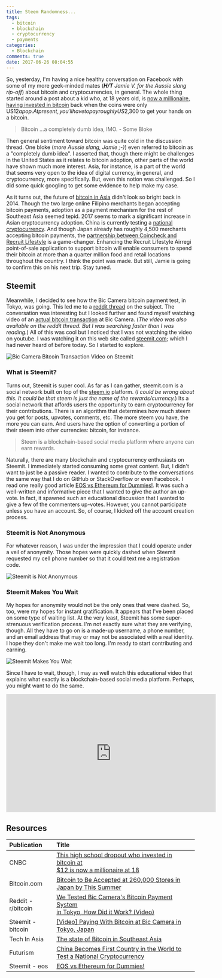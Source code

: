 ```yaml
---
title: Steem Randomness...
tags:
  - bitcoin
  - blockchain
  - cryptocurrency
  - payments
categories:
  - Blockchain
comments: true
date: 2017-06-26 08:04:55
---
```



So, yesterday, I'm having a nice healthy conversation on Facebook with some of my more geek-minded mates (_**H/T** Jamie V. for the Aussie slang rip-off_) about bitcoin and cryptocurrencies, in general.  The whole thing started around a post about a kid who, at 18 years old, is [now a millionaire, having invested in bitcoin][1] back when the coins were only US$12 a pop.  At present, you'll have to pay roughly US$2,300 to get your hands on a bitcoin.

> Bitcoin ...a completely dumb idea, IMO. - Some Bloke

Then general sentiment toward bitcoin was quite cold in the discussion thread.  One bloke (_more Aussie slang, Jamie ;-)_) even referred to bitcoin as a "completely dumb idea".  I asserted that, though there might be challenges in the United States as it relates to bitcoin adoption, other parts of the world have shown much more interest.  Asia, for instance, is a part of the world that seems very open to the idea of digital currency, in general, and cryptocurrency, more specifically.  But, even this notion was challenged.  So I did some quick googling to get some evidence to help make my case.

As it turns out, the future of [bitcoin in Asia][5] didn't look so bright back in 2014.  Though the two large online Filipino merchants began accepting bitcoin payments, adoption as a payment mechanism for the rest of Southeast Asia seemed tepid.  2017 seems to mark a significant increase in Asian cryptocurrency adoption.  China is currently testing a [national cryptocurrency][6]. And though Japan already has roughly 4,500 merchants accepting bitcoin payments, the [partnership between Coincheck and Recruit Lifestyle][2] is a game-changer.  Enhancing the Recruit Lifestyle Airregi point-of-sale application to support bitcoin  will enable consumers to spend their bitcoin at more than a quarter million food and retail locations throughout the country.  I think the point was made.  But still, Jamie is going to confirm this on his next trip.  Stay tuned.

## Steemit
Meanwhile, I decided to see how the Bic Camera bitcoin payment test, in Tokyo, was going.  This led me to a [reddit thread][3] on the subject.  The conversation was interesting but I looked further and found myself watching video of an [actual bitcoin transaction][4] at Bic Camera.  (_The video was also available on the reddit thread.  But I was searching faster than I was reading._)  All of this was cool but I noticed that I was not watching the video on youtube.  I was watching it on this web site called [steemit.com](steemit.com); which I had never heard of before today.  So I started to explore.

![Bic Camera Bitcoin Transaction Video on Steemit][20]

### What is Steemit?

Turns out, Steemit is super cool.  As far as I can gather, steemit.com is a social network built on top of the [steem.io][7] platform.  (_I could be wrong about this. It could be that steem is just the name of the rewards/currency._)  Its a social network that affords users the opportunity to earn cryptocurrency for their contributions.  There is an algorithm that determines how much steem you get for posts, upvotes, comments, etc.  The more steem you have, the more you can earn.  And users have the option of converting a portion of their steem into other currencies: bitcoin, for instance.

> Steem is a blockchain-based social media platform where anyone can earn rewards.

Naturally, there are many blockchain and cryptocurrency enthusiasts on Steemit.  I immediately started consuming some great content.  But, I didn't want to just be a passive reader.  I wanted to contribute to the conversations the same way that I do on GitHub or StackOverflow or even Facebook.  I read one really good article [EOS vs Ethereum for Dummies!][8].  It was such a well-written and informative piece that I wanted to give the author an up-vote.  In fact, it spawned such an educational discussion that I wanted to give a few of the commenters up-votes.  However, you cannot participate unless you have an account.  So, of course, I kicked off the account creation process.

### Steemit is Not Anonymous
For whatever reason, I was under the impression that I could operate under a veil of anonymity.  Those hopes were quickly dashed when Steemit requested my cell phone number so that it could text me a registration code.

![Steemit is Not Anonymous][21]

### Steemit Makes You Wait
My hopes for anonymity would not be the only ones that were dashed.  So, too, were my hopes for instant gratification.  It appears that I've been placed on some type of waiting list.  At the very least, Steemit has some super-strenuous verification process.  I'm not exactly sure what they are verifying, though.  All they have to go on is a made-up username, a phone number, and an email address that may or may not be associated with a real identity.  I hope they don't make me wait too long.  I'm ready to start contributing and earning.

![Steemit Makes You Wait][22]

Since I have to wait, though, I may as well watch this educational video that explains what exactly is a blockchain-based social media platform.  Perhaps, you might want to do the same.

<div style="text-align: center">
	<iframe width="560" height="315" src="https://www.youtube.com/embed/xZmpCAqD7hs" frameborder="0" allowfullscreen></iframe>
</div>

## Resources
| Publication | Title
| :--- | :---
| CNBC | [This high school dropout who invested in bitcoin at<br> $12 is now a millionaire at 18][1]
| Bitcoin.com | [Bitcoin to Be Accepted at 260,000 Stores in Japan by This Summer][2]
| Reddit - r/bitcoin | [We Tested Bic Camera's Bitcoin Payment System<br> in Tokyo, How Did it Work? (Video)][3]
| Steemit - bitcoin | [[Video] Paying With Bitcoin at Bic Camera in Tokyo, Japan][4]
| Tech In Asia | [The state of Bitcoin in Southeast Asia][5]
| Futurism | [China Becomes First Country in the World to Test a National Cryptocurrency][6]
| Steemit - eos | [EOS vs Ethereum for Dummies!][8]


[1]: http://www.cnbc.com/2017/06/20/bitcoin-millionaire-erik-finman-says-going-to-college-isnt-worth-it.html
[2]: https://news.bitcoin.com/bitcoin-accepted-260000-stores-summer/
[3]: https://www.reddit.com/r/Bitcoin/comments/649si6/we_tested_bic_cameras_bitcoin_payment_system_in/
[4]: https://steemit.com/bitcoin/@penguinpablo/video-paying-with-bitcoin-at-bic-camera-in-tokyo-japan
[5]: https://www.techinasia.com/state-bitcoin-southeast-asia
[6]: https://futurism.com/china-becomes-first-countrchina-becomes-first-country-in-the-world-to-test-a-national-cryptocurrencyy-to-test-national-cryptocurrency/
[7]: https://steem.io/
[8]: https://steemit.com/eos/@trogdor/eos-vs-ethereum-for-dummies
[20]: steemit-bic-camera-bitcoin.png
[21]: steemit-requires-phone.png
[22]: steemit-makes-you-wait.png
[23]: steam-what-is-it.png